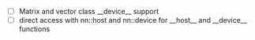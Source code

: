   - [ ] Matrix and vector class \_\_device__ support
  - [ ] direct access with nn::host and nn::device for \_\_host__ and \_\_device__ functions